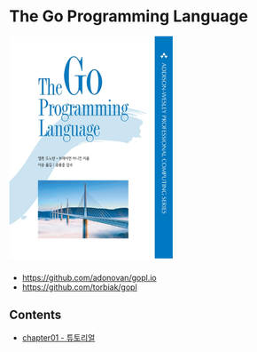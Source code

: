 # The Go Programming Language

<img src="book-contents/assets/book-cover.jpg" witdh=300 height=400>

###
* https://github.com/adonovan/gopl.io
* https://github.com/torbiak/gopl

## Contents
* [chapter01 - 튜토리얼](ch1)
